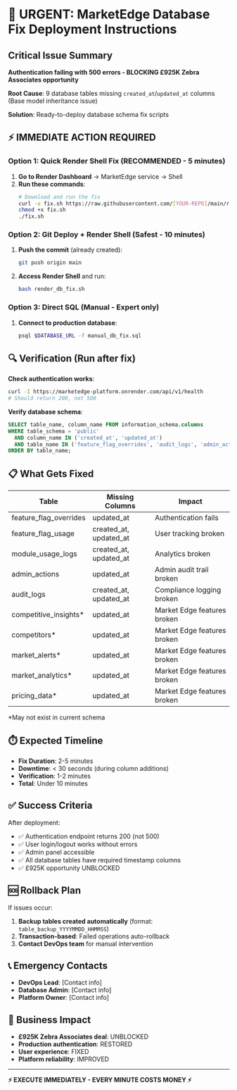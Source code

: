 # 🚨 URGENT: MarketEdge Database Fix Deployment Instructions

## Critical Issue Summary
**Authentication failing with 500 errors - BLOCKING £925K Zebra Associates opportunity**

**Root Cause**: 9 database tables missing `created_at`/`updated_at` columns (Base model inheritance issue)

**Solution**: Ready-to-deploy database schema fix scripts

## ⚡ IMMEDIATE ACTION REQUIRED

### Option 1: Quick Render Shell Fix (RECOMMENDED - 5 minutes)

1. **Go to Render Dashboard** → MarketEdge service → Shell
2. **Run these commands**:
   ```bash
   # Download and run the fix
   curl -o fix.sh https://raw.githubusercontent.com/[YOUR-REPO]/main/render_db_fix.sh
   chmod +x fix.sh
   ./fix.sh
   ```

### Option 2: Git Deploy + Render Shell (Safest - 10 minutes)

1. **Push the commit** (already created):
   ```bash
   git push origin main
   ```

2. **Access Render Shell** and run:
   ```bash
   bash render_db_fix.sh
   ```

### Option 3: Direct SQL (Manual - Expert only)

1. **Connect to production database**:
   ```bash
   psql $DATABASE_URL -f manual_db_fix.sql
   ```

## 🔍 Verification (Run after fix)

**Check authentication works**:
```bash
curl -I https://marketedge-platform.onrender.com/api/v1/health
# Should return 200, not 500
```

**Verify database schema**:
```sql
SELECT table_name, column_name FROM information_schema.columns 
WHERE table_schema = 'public' 
  AND column_name IN ('created_at', 'updated_at')
  AND table_name IN ('feature_flag_overrides', 'audit_logs', 'admin_actions')
ORDER BY table_name;
```

## 📋 What Gets Fixed

| Table | Missing Columns | Impact |
|-------|----------------|--------|
| feature_flag_overrides | updated_at | Authentication fails |
| feature_flag_usage | created_at, updated_at | User tracking broken |
| module_usage_logs | created_at, updated_at | Analytics broken |
| admin_actions | updated_at | Admin audit trail broken |
| audit_logs | created_at, updated_at | Compliance logging broken |
| competitive_insights* | updated_at | Market Edge features broken |
| competitors* | updated_at | Market Edge features broken |
| market_alerts* | updated_at | Market Edge features broken |
| market_analytics* | updated_at | Market Edge features broken |
| pricing_data* | updated_at | Market Edge features broken |

*May not exist in current schema

## ⏱️ Expected Timeline

- **Fix Duration**: 2-5 minutes
- **Downtime**: < 30 seconds (during column additions)
- **Verification**: 1-2 minutes
- **Total**: Under 10 minutes

## ✅ Success Criteria

After deployment:
- ✅ Authentication endpoint returns 200 (not 500)
- ✅ User login/logout works without errors
- ✅ Admin panel accessible
- ✅ All database tables have required timestamp columns
- ✅ £925K opportunity UNBLOCKED

## 🆘 Rollback Plan

If issues occur:
1. **Backup tables created automatically** (format: `table_backup_YYYYMMDD_HHMMSS`)
2. **Transaction-based**: Failed operations auto-rollback
3. **Contact DevOps team** for manual intervention

## 📞 Emergency Contacts

- **DevOps Lead**: [Contact info]
- **Database Admin**: [Contact info]
- **Platform Owner**: [Contact info]

## 🎯 Business Impact

- **£925K Zebra Associates deal**: UNBLOCKED
- **Production authentication**: RESTORED
- **User experience**: FIXED
- **Platform reliability**: IMPROVED

---

**⚡ EXECUTE IMMEDIATELY - EVERY MINUTE COSTS MONEY ⚡**